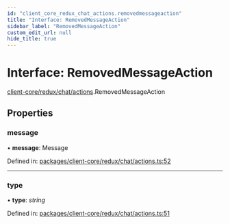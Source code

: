 ```yaml
---
id: "client_core_redux_chat_actions.removedmessageaction"
title: "Interface: RemovedMessageAction"
sidebar_label: "RemovedMessageAction"
custom_edit_url: null
hide_title: true
---
```


# Interface: RemovedMessageAction

[client-core/redux/chat/actions](../modules/client_core_redux_chat_actions.md).RemovedMessageAction

## Properties

### message

• **message**: Message

Defined in: [packages/client-core/redux/chat/actions.ts:52](https://github.com/xr3ngine/xr3ngine/blob/9d253dc38/packages/client-core/redux/chat/actions.ts#L52)

___

### type

• **type**: *string*

Defined in: [packages/client-core/redux/chat/actions.ts:51](https://github.com/xr3ngine/xr3ngine/blob/9d253dc38/packages/client-core/redux/chat/actions.ts#L51)
